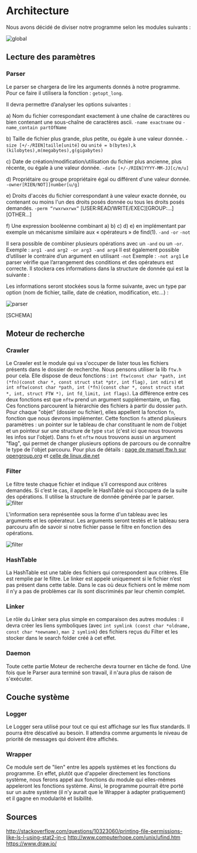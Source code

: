 # Architecture
Nous avons décidé de diviser notre programme selon les modules suivants :

![global](schemas/global.png)

## Lecture des paramètres
### Parser
Le parser se chargera de lire les arguments donnés à notre programme. Pour ce faire il utilisera la fonction : `getopt_long`.

Il devra permettre d’analyser les options suivantes :

a) Nom du fichier correspondant exactement à une chaîne de caractères ou bien contenant une sous-chaîne de caractères ascii.
`-name exactname`
ou `-name_contain partOfName`

b) Taille de fichier plus grande, plus petite, ou égale à une valeur donnée.
`-size [+/-/RIEN]taille[unité]`
ou `unité = b(bytes),k (kilobytes),m(megabytes),g(gigabytes)`

c) Date de création/modification/utilisation du fichier plus ancienne, plus récente, ou égale à une valeur donnée.
`-date [+/-/RIEN]YYYY-MM-JJ[c/m/u]`

d) Propriétaire ou groupe propriétaire égal ou différent d'une valeur donnée.
`-owner[RIEN/NOT]]number[u/g]`

e) Droits d'accès du fichier correspondant à une valeur exacte donnée, ou contenant ou moins l'un des droits posés donnée ou tous les droits posés demandés.
`-perm “rwxrwxrwx”`
[USER:READ/WRITE/EXEC][GROUP:...][OTHER…]

f) Une expression booléenne combinant a) b) c) d) e) en implémentant par exemple un mécanisme similaire aux « opérateurs » de find(1).
`-and`
`-or`
`-not`

Il sera possible de combiner plusieurs opérations avec un `-and` ou un `-or`. 
Exemple : `arg1 -and arg2 -or arg3 -and arg4`
Il est également possible d’utiliser le contraire d’un argument en utilisant `-not`
Exemple : `-not arg1`
Le parser vérifie que l’arrangement des conditions et des opérateurs est correcte. Il stockera ces informations dans la structure de donnée qui est la suivante :

Les informations seront stockées sous la forme suivante, avec un type par option (nom de fichier, taille, date de création, modification, etc...) :

![parser](schemas/Argument.png)

[SCHEMA]

## Moteur de recherche
### Crawler
Le Crawler est le module qui va s'occuper de lister tous les fichiers présents dans le dossier de recherche.
Nous pensons utiliser la lib `ftw.h` pour cela. Elle dispose de deux fonctions : 
`int ftw(const char *path, int (*fn)(const char *, const struct stat *ptr, int flag), int ndirs)` et 
`int nftw(const char *path, int (*fn)(const char *, const struct stat *, int, struct FTW *), int fd_limit, int flags)`.
La différence entre ces deux fonctions est que `nftw` prend un argument supplémentaire, un flag.
Ces fonctions parcourent la hiérarchie des fichiers à partir du dossier `path`. Pour chaque "objet" (dossier ou fichier), 
elles appellent la fonction `fn`, fonction que nous devrons implémenter. Cette fonction `fn` attend plusieurs paramètres :
un pointer sur le tableau de char constituant le nom de l'objet et un pointeur sur une structure de type `stat` 
(c'est ici que nous trouvons les infos sur l'objet).
Dans `fn` et `nftw` nous trouvons aussi un argument "flag", qui permet de changer plusieurs options de parcours 
ou de connaître le type de l'objet parcouru. Pour plus de détails :
[page de manuel ftw.h sur opengroup.org](http://pubs.opengroup.org/onlinepubs/9699919799/) et 
[celle de linux.die.net](https://linux.die.net/man/3/ftw)

### Filter
Le filtre teste chaque fichier et indique s’il correspond aux critères demandés. Si c’est le cas, il appelle le HashTable qui s’occupera de la suite des opérations. Il utilise la structure de donnée générée par le parser.
![filter](schemas/filter.png)

L'information sera représentée sous la forme d'un tableau avec les arguments et les opéerateur. Les arguments seront testés et le tableau sera parcouru afin de savoir si notre fichier passe le filtre en fonction des opérations.

![filter](schemas/filter_test.png)


### HashTable
La HashTable est une table des fichiers qui correspondent aux critères. Elle est remplie par le filtre. Le linker est appelé uniquement si le fichier n’est pas présent dans cette table. Dans le cas où deux fichiers ont le même nom il n’y a pas de problèmes car ils sont discriminés par leur chemin complet.

### Linker
Le rôle du Linker sera plus simple en comparaison des autres modules : il devra créer les liens symboliques 
(avec `int symlink (const char *oldname, const char *newname)`, `man 2 symlink`) des fichiers reçus du Filter 
et les stocker dans le search folder créé à cet effet.

### Daemon
Toute cette partie Moteur de recherche devra tourner en tâche de fond. Une fois que le Parser aura terminé son 
travail, il n'aura plus de raison de s'exécuter.

## Couche système 
### Logger
Le Logger sera utilisé pour tout ce qui est affichage sur les flux standards. Il pourra être déscativé au besoin. Il attendra 
comme arguments le niveau de priorité de messages qui doivent être affichés.

### Wrapper
Ce module sert de "lien" entre les appels systèmes et les fonctions du programme. En effet, plutôt que d'appeler 
directement les fonctions système, nous ferons appel aux fonctions du module qui elles-mêmes appeleront les fonctions 
système. Ainsi, le programme pourrait être porté sur un autre système (il n'y aurait que le Wrapper à adapter 
pratiquement) et il gagne en modularité et lisibilité.


## Sources 
http://stackoverflow.com/questions/10323060/printing-file-permissions-like-ls-l-using-stat2-in-c
http://www.computerhope.com/unix/ufind.htm
https://www.draw.io/




